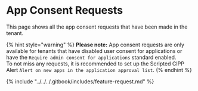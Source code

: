 # App Consent Requests

This page shows all the app consent requests that have been made in the tenant.

{% hint style="warning" %}
**Please note:** App consent requests are only available for tenants that have disabled user consent for applications or have the `Require admin consent for applications` standard enabled.\
To not miss any requests, it is recommended to set up the Scripted CIPP Alert `Alert on new apps in the application approval list`.
{% endhint %}



{% include "../../../.gitbook/includes/feature-request.md" %}
